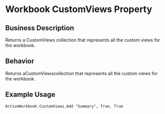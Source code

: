 # Workbook CustomViews Property

## Business Description
Returns a CustomViews collection that represents all the custom views for the workbook.

## Behavior
Returns aCustomViewscollection that represents all the custom views for the workbook.

## Example Usage
```vba
ActiveWorkbook.CustomViews.Add "Summary", True, True
```